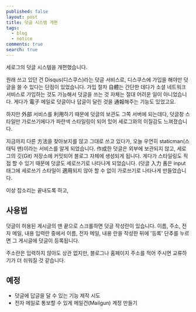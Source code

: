 ```yaml
---
published: false
layout: post
title: 덧글 시스템 개편
tags:
  - blog
  - notice
comments: true
search: true
---
```

세로그의 덧글 시스템을 개편했습니다.

원래 쓰고 있던 건 Disqus(디스쿠스)라는 덧글 서비스로, 디스쿠스에 가입을 해야만 덧글을 쓸 수 있다는 단점이 있었습니다. 가입 절차 自體는 간단한  데다가 소셜 네트워크 서비스로 가입하는 것도 가능해서 덧글을 쓰는 것 자체는 절대 어려운 일이 아니었습니다. 게다가 電子 메일로 덧글이나 답글이 달린 것을 通報해주는 기능도 있었고요.

하지만 外部 서비스를 利用하기 때문에 덧글의 보관도 그쪽 서버에 되는데다, 덧글창 스타일만 가로쓰기에다가 파란색 스타일링이 되어 있어 세로그와의 이질감도 느껴졌습니다.

지금까지 다른 方法을 찾아보지를 않고 그대로 쓰고 있다가, 오늘 우연히 staticman(스태틱 맨)이라는 서비스를 알게 되었습니다. 作成한 덧글은 외부에 보관되지 않고, 세로그의 깃(Git) 저장소에 커밋되어 블로그 자체에 생성되게 됩니다. 게다가 스타일링도 직접 할 수 있기 때문에 덧글도 세로쓰기로 나타나게 되었습니다. (덧글 入力 폼은 input 태그에 세로쓰기 스타일이 適用되지 않아 할 수 없이 가로쓰기로 나타나게 만들었습니다.

이상 잡소리는 끝내도록 하고,

## 사용법
덧글이 허용된 게시글의 맨 끝으로 스크롤하면 덧글 작성란이 있습니다.
이름, 주소, 전자 메일, 내용 입력란 중에서 이름, 전자 메일, 내용 란을 작성한 뒤에 '등록' 단추를 누르면 그 게시글에 덧글이 등록됩니다.

주소란은 입력하지 않아도 상관 없지만, 블로그나 홈페이지 주소를 적어 주시면 교류하기가 더 쉬워질 것 같습니다.

## 예정
* 덧글에 답글을 달 수 있는 기능 제작 시도
* 전자 메일로 통보할 수 있게 메일건(Mailgun) 계정 만들기
